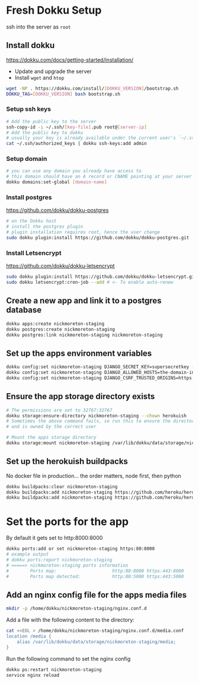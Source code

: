 # Fresh Dokku Setup

ssh into the server as `root`

## Install dokku

https://dokku.com/docs/getting-started/installation/

- Update and upgrade the server
- Install `wget` and `htop`

```bash
wget -NP . https://dokku.com/install/[DOKKU_VERSION]/bootstrap.sh
DOKKU_TAG=[DOKKU_VERSION] bash bootstrap.sh
```

### Setup ssh keys

```bash
# Add the public key to the server
ssh-copy-id -i ~/.ssh/[key-file].pub root@[server-ip]
# Add the public key to dokku
# usually your key is already available under the current user's `~/.ssh/authorized_keys` file
cat ~/.ssh/authorized_keys | dokku ssh-keys:add admin
```

### Setup domain

```bash
# you can use any domain you already have access to
# this domain should have an A record or CNAME pointing at your server's IP
dokku domains:set-global [domain-name]
```

### Install postgres

https://github.com/dokku/dokku-postgres

```bash
# on the Dokku host
# install the postgres plugin
# plugin installation requires root, hence the user change
sudo dokku plugin:install https://github.com/dokku/dokku-postgres.git
```

### Install Letsencrypt

https://github.com/dokku/dokku-letsencrypt

```bash
sudo dokku plugin:install https://github.com/dokku/dokku-letsencrypt.git
sudo dokku letsencrypt:cron-job --add # <- To enable auto-renew
```

## Create a new app and link it to a postgres database

```bash
dokku apps:create nickmoreton-staging
dokku postgres:create nickmoreton-staging
dokku postgres:link nickmoreton-staging nickmoreton-staging
```

## Set up the apps environment variables
```bash
dokku config:set nickmoreton-staging DJANGO_SECRET_KEY=supersecretkey --no-restart
dokku config:set nickmoreton-staging DJANGO_ALLOWED_HOSTS=the-domain-in-use --no-restart
dokku config:set nickmoreton-staging DJANGO_CSRF_TRUSTED_ORIGINS=https://the-domain-in-use --no-restart
```

## Ensure the app storage directory exists
```bash
# The permissions are set to 32767:32767
dokku storage:ensure-directory nickmoreton-staging --chown herokuish
# Sometimes the above command fails, so run this to ensure the directory exists
# and is owned by the correct user

# Mount the apps storage directory
dokku storage:mount nickmoreton-staging /var/lib/dokku/data/storage/nickmoreton-staging/media:/app/media
```

## Set up the herokuish buildpacks

No docker file in production... the order matters, node first, then python

```bash
dokku buildpacks:clear nickmoreton-staging
dokku buildpacks:add nickmoreton-staging https://github.com/heroku/heroku-buildpack-nodejs.git
dokku buildpacks:add nickmoreton-staging https://github.com/heroku/heroku-buildpack-python.git
```

# Set the ports for the app
By default it gets set to http:8000:8000 

```bash
dokku ports:add or set nickmoreton-staging https:80:8000
# example output
# dokku ports:report nickmoreton-staging
# =====> nickmoreton-staging ports information
#        Ports map:                     http:80:8000 https:443:8000
#        Ports map detected:            http:80:5000 https:443:5000
```

## Add an nginx config file for the apps media files
```bash
mkdir -p /home/dokku/nickmoreton-staging/nginx.conf.d
```

Add a file with the following content to the directory:

```bash
cat <<EOL > /home/dokku/nickmoreton-staging/nginx.conf.d/media.conf
location /media {
    alias /var/lib/dokku/data/storage/nickmoreton-staging/media;
}
```
Run the following command to set the nginx config
```bash
dokku ps:restart nickmoreton-staging
service nginx reload
```
